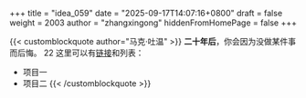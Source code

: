 +++
title = "idea_059"
date = "2025-09-17T14:07:16+0800"
draft = false
weight = 2003
author = "zhangxingong"
hiddenFromHomePage = false
+++


{{< customblockquote author="马克·吐温" >}}
**二十年后**，你会因为没做某件事而后悔。  22
这里可以有[链接](https://example.com)和列表：
- 项目一
- 项目二
{{< /customblockquote >}}

